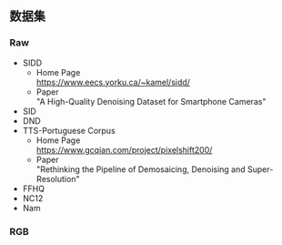 ## 数据集
### Raw
- SIDD  
	- Home Page  
	  https://www.eecs.yorku.ca/~kamel/sidd/  
	- Paper  
	  "A High-Quality Denoising Dataset for Smartphone Cameras"   
- SID  
- DND 
- TTS-Portuguese Corpus   
  - Home Page  
    https://www.gcqian.com/project/pixelshift200/  
  - Paper   
    "Rethinking the Pipeline of Demosaicing, Denoising and Super-Resolution"  
- FFHQ   
- NC12  
- Nam    

### RGB
<!--stackedit_data:
eyJoaXN0b3J5IjpbNzcwOTYwODY3LC0yNDg3NDI0MDAsMTAyNj
k4OTcwXX0=
-->